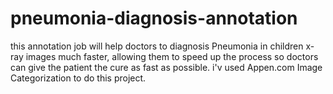# pneumonia-diagnosis-annotation
this annotation job will help doctors to diagnosis Pneumonia in children x-ray images much faster, allowing them to speed up the process so doctors can give the patient the cure as fast as possible. i'v used Appen.com Image Categorization to do this project.
